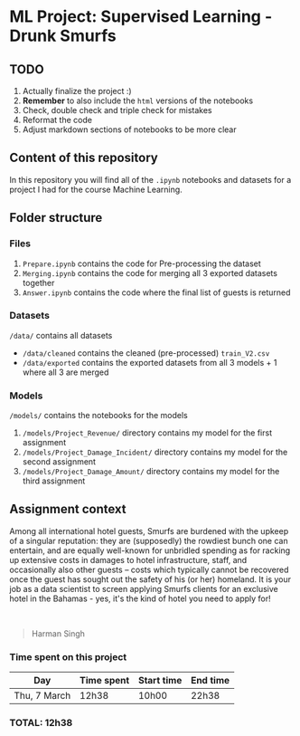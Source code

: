 # ML Project: Supervised Learning - Drunk Smurfs

## TODO

1. Actually finalize the project :)
2. **Remember** to also include the `html` versions of the notebooks
3. Check, double check and triple check for mistakes
4. Reformat the code
5. Adjust markdown sections of notebooks to be more clear

## Content of this repository

In this repository you will find all of the `.ipynb` notebooks and datasets for a project I had for the course Machine Learning.

## Folder structure

### Files

1. `Prepare.ipynb` contains the code for Pre-processing the dataset
2. `Merging.ipynb` contains the code for merging all 3 exported datasets together
3. `Answer.ipynb` contains the code where the final list of guests is returned

### Datasets

`/data/` contains all datasets

- `/data/cleaned` contains the cleaned (pre-processed) `train_V2.csv`
- `/data/exported` contains the exported datasets from all 3 models + 1 where all 3 are merged

### Models

`/models/` contains the notebooks for the models

1. `/models/Project_Revenue/` directory contains my model for the first assignment
2. `/models/Project_Damage_Incident/` directory contains my model for the second assignment
3. `/models/Project_Damage_Amount/` directory contains my model for the third assignment

## Assignment context

Among all international hotel guests, Smurfs are burdened with the upkeep of a singular reputation: they are (supposedly) the rowdiest bunch one can entertain, and are equally well-known for unbridled spending as for racking up extensive costs in damages to hotel infrastructure, staff, and occasionally also other guests – costs which typically cannot be recovered once the guest has sought out the safety of his (or her) homeland.
It is your job as a data scientist to screen applying Smurfs clients for an exclusive hotel in the Bahamas - yes, it's the kind of hotel you need to apply for!

&nbsp;

> Harman Singh

### Time spent on this project

| Day           | Time spent    | Start time | End time |
| --------      | -------       | -------    | -------  |
| Thu, 7 March  | 12h38         | 10h00      | 22h38    |

### **TOTAL**: 12h38
